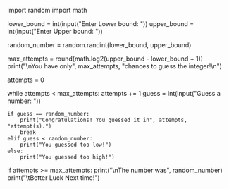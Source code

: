 import random
import math

lower_bound = int(input("Enter Lower bound: "))
upper_bound = int(input("Enter Upper bound: "))

random_number = random.randint(lower_bound, upper_bound)

max_attempts = round(math.log2(upper_bound - lower_bound + 1))
print("\nYou have only", max_attempts, "chances to guess the integer!\n")

attempts = 0

while attempts < max_attempts:
    attempts += 1
    guess = int(input("Guess a number: "))
    
    if guess == random_number:
        print("Congratulations! You guessed it in", attempts, "attempt(s).")
        break
    elif guess < random_number:
        print("You guessed too low!")
    else:
        print("You guessed too high!")

if attempts >= max_attempts:
    print("\nThe number was", random_number)
    print("\tBetter Luck Next time!")
